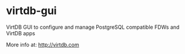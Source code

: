 virtdb-gui
==========

VirtDB GUI to configure and manage PostgreSQL compatible FDWs and VirtDB apps 

More info at: http://virtdb.com
